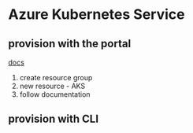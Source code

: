 # Azure Kubernetes Service

## provision with the portal

[docs](https://docs.microsoft.com/en-us/azure/aks/kubernetes-walkthrough-portal)
       
1. create resource group
2. new resource - AKS
3. follow documentation







## provision with CLI

